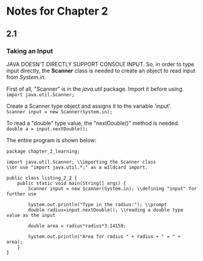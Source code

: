 # Notes for Chapter 2  
  
## 2.1  
### Taking an Input
JAVA DOESN'T DIRECTLY SUPPORT CONSOLE INPUT. So, in order to type input directly, the **Scanner** class is needed to create an object to read input from *System.in*.  
  
First of all, "Scanner" is in the *java.util* package. Import it before using.  
``
import java.util.Scanner;
`` 
  
Create a Scanner type object and assigns it to the variable 'input'.  
``
Scanner input = new Scanner(System.in);
``
  
To read a "double" type value, the "nextDouble()" method is needed.  
``
double a = input.nextDouble();
``
  
The entire program is shown below:  

```
package chapter_2_learning;

import java.util.Scanner; \\importing the Scanner class
\\or use "import java.util.*;" as a wildcard import.

public class listing_2_2 {
	public static void main(String[] args) {
		Scanner input = new Scanner(System.in); \\defining "input" for further use
		
		System.out.println("Type in the radius:"); \\prompt
		double radius=input.nextDouble(); \\reading a double type value as the input
		
		double area = radius*radius*3.14159;
		
		System.out.println("Area for radius " + radius + " = " + area);
	}
}
```
